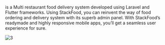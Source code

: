 is a Multi restaurant food delivery system developed using Laravel and Flutter frameworks. Using StackFood, you can reinvent the way of food ordering and delivery system with its superb admin panel. With StackFood’s readymade and highly responsive mobile apps, you’ll get a seamless user experience for sure.



![3](https://github.com/abdelhameed-elsayed/e-food-app/assets/105364430/a6d46cdc-2db6-4d55-990c-970ef03e4fdd)

